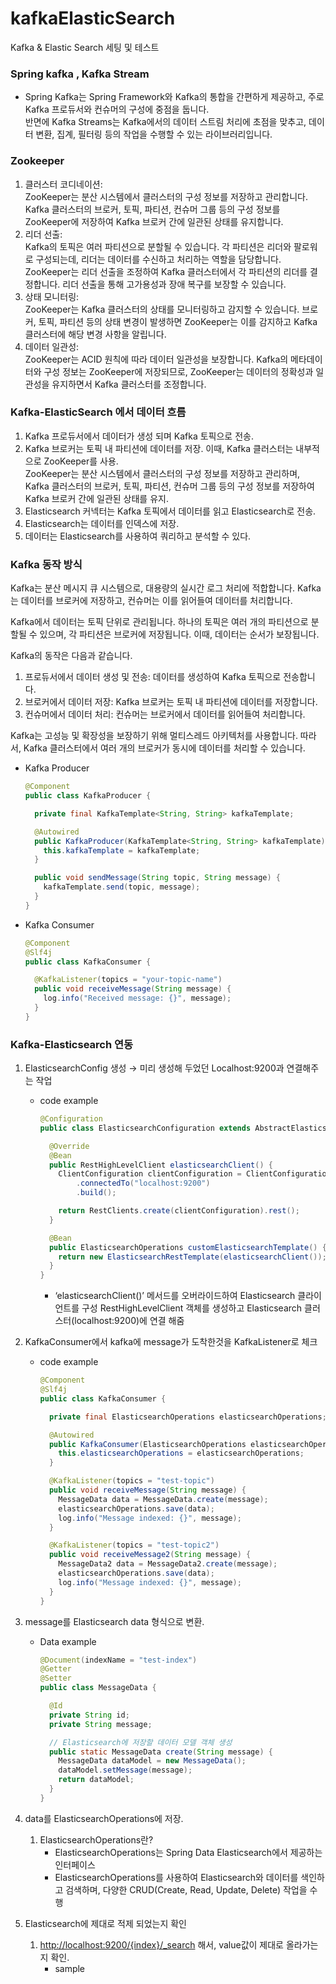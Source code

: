 # kafkaElasticSearch

Kafka &amp; Elastic Search 세팅 및 테스트

### Spring kafka , Kafka Stream
 * Spring Kafka는 Spring Framework와 Kafka의 통합을 간편하게 제공하고, 주로 Kafka 프로듀서와 컨슈머의 구성에 중점을 둡니다.<br> 
반면에 Kafka Streams는 Kafka에서의 데이터 스트림 처리에 초점을 맞추고, 데이터 변환, 집계, 필터링 등의 작업을 수행할 수 있는 라이브러리입니다.

### Zookeeper
  1. 클러스터 코디네이션: <br>
      ZooKeeper는 분산 시스템에서 클러스터의 구성 정보를 저장하고 관리합니다.
      Kafka 클러스터의 브로커, 토픽, 파티션, 컨슈머 그룹 등의 구성 정보를 ZooKeeper에 저장하여 Kafka 브로커 간에 일관된 상태를 유지합니다.
  2. 리더 선출: <br>
      Kafka의 토픽은 여러 파티션으로 분할될 수 있습니다. 각 파티션은 리더와 팔로워로 구성되는데, 리더는 데이터를 수신하고 처리하는 역할을 담당합니다.
      ZooKeeper는 리더 선출을 조정하여 Kafka 클러스터에서 각 파티션의 리더를 결정합니다.
      리더 선출을 통해 고가용성과 장애 복구를 보장할 수 있습니다.
  3. 상태 모니터링: <br>
    ZooKeeper는 Kafka 클러스터의 상태를 모니터링하고 감지할 수 있습니다.
    브로커, 토픽, 파티션 등의 상태 변경이 발생하면 ZooKeeper는 이를 감지하고 Kafka 클러스터에 해당 변경 사항을 알립니다. 
  4. 데이터 일관성: <br>
    ZooKeeper는 ACID 원칙에 따라 데이터 일관성을 보장합니다.
    Kafka의 메타데이터와 구성 정보는 ZooKeeper에 저장되므로, ZooKeeper는 데이터의 정확성과 일관성을 유지하면서 Kafka 클러스터를 조정합니다.

### Kafka-ElasticSearch 에서 데이터 흐름
1. Kafka 프로듀서에서 데이터가 생성 되며 Kafka 토픽으로 전송.
2. Kafka 브로커는 토픽 내 파티션에 데이터를 저장. 이때, Kafka 클러스터는 내부적으로 ZooKeeper를 사용. <br> ZooKeeper는 분산 시스템에서 클러스터의 구성 정보를 저장하고 관리하며, Kafka 클러스터의 브로커, 토픽, 파티션, 컨슈머 그룹 등의 구성 정보를 저장하여 Kafka 브로커 간에 일관된 상태를 유지.               
3. Elasticsearch 커넥터는 Kafka 토픽에서 데이터를 읽고 Elasticsearch로 전송.
4. Elasticsearch는 데이터를 인덱스에 저장.
5. 데이터는 Elasticsearch를 사용하여 쿼리하고 분석할 수 있다.

### Kafka 동작 방식

Kafka는 분산 메시지 큐 시스템으로, 대용량의 실시간 로그 처리에 적합합니다. Kafka는 데이터를 브로커에 저장하고, 컨슈머는 이를 읽어들여 데이터를 처리합니다.

Kafka에서 데이터는 토픽 단위로 관리됩니다. 하나의 토픽은 여러 개의 파티션으로 분할될 수 있으며, 각 파티션은 브로커에 저장됩니다. 이때, 데이터는 순서가 보장됩니다.

Kafka의 동작은 다음과 같습니다.

1. 프로듀서에서 데이터 생성 및 전송: 데이터를 생성하여 Kafka 토픽으로 전송합니다.
2. 브로커에서 데이터 저장: Kafka 브로커는 토픽 내 파티션에 데이터를 저장합니다.
3. 컨슈머에서 데이터 처리: 컨슈머는 브로커에서 데이터를 읽어들여 처리합니다.

Kafka는 고성능 및 확장성을 보장하기 위해 멀티스레드 아키텍처를 사용합니다. 따라서, Kafka 클러스터에서 여러 개의 브로커가 동시에 데이터를 처리할 수 있습니다.

- Kafka Producer

    ```java
    @Component
    public class KafkaProducer {
    
      private final KafkaTemplate<String, String> kafkaTemplate;
    
      @Autowired
      public KafkaProducer(KafkaTemplate<String, String> kafkaTemplate) {
        this.kafkaTemplate = kafkaTemplate;
      }
    
      public void sendMessage(String topic, String message) {
        kafkaTemplate.send(topic, message);
      }
    }
    ```

- Kafka Consumer

    ```java
    @Component
    @Slf4j
    public class KafkaConsumer {
    
      @KafkaListener(topics = "your-topic-name")
      public void receiveMessage(String message) {
        log.info("Received message: {}", message);
      }
    }
    ```

### Kafka-Elasticsearch 연동

1. ElasticsearchConfig 생성 → 미리 생성해 두었던 Localhost:9200과 연결해주는 작업
    - code example

        ```java
        @Configuration
        public class ElasticsearchConfiguration extends AbstractElasticsearchConfiguration {
        
          @Override
          @Bean
          public RestHighLevelClient elasticsearchClient() {
            ClientConfiguration clientConfiguration = ClientConfiguration.builder()
                .connectedTo("localhost:9200")
                .build();
        
            return RestClients.create(clientConfiguration).rest();
          }
        
          @Bean
          public ElasticsearchOperations customElasticsearchTemplate() {
            return new ElasticsearchRestTemplate(elasticsearchClient());
          }
        }
        ```

        - ‘elasticsearchClient()’ 메서드를 오버라이드하여 Elasticsearch 클라이언트를 구성 RestHighLevelClient 객체를 생성하고 Elasticsearch 클러스터(localhost:9200)에 연결 해줌
2. KafkaConsumer에서 kafka에 message가 도착한것을 KafkaListener로 체크
    - code example

        ```java
        @Component
        @Slf4j
        public class KafkaConsumer {
        
          private final ElasticsearchOperations elasticsearchOperations;
        
          @Autowired
          public KafkaConsumer(ElasticsearchOperations elasticsearchOperations) {
            this.elasticsearchOperations = elasticsearchOperations;
          }
        
          @KafkaListener(topics = "test-topic")
          public void receiveMessage(String message) {
            MessageData data = MessageData.create(message);
            elasticsearchOperations.save(data);
            log.info("Message indexed: {}", message);
          }
        
          @KafkaListener(topics = "test-topic2")
          public void receiveMessage2(String message) {
            MessageData2 data = MessageData2.create(message);
            elasticsearchOperations.save(data);
            log.info("Message indexed: {}", message);
          }
        }
        ```

3. message를 Elasticsearch data 형식으로 변환.
    - Data example

        ```java
        @Document(indexName = "test-index")
        @Getter
        @Setter
        public class MessageData {
        
          @Id
          private String id;
          private String message;
        
          // Elasticsearch에 저장할 데이터 모델 객체 생성
          public static MessageData create(String message) {
            MessageData dataModel = new MessageData();
            dataModel.setMessage(message);
            return dataModel;
          }
        }
        ```

4. data를 ElasticsearchOperations에 저장.
    1. ElasticsearchOperations란?
        - ElasticsearchOperations는 Spring Data Elasticsearch에서 제공하는 인터페이스
        - ElasticsearchOperations를 사용하여 Elasticsearch와 데이터를 색인하고 검색하며, 다양한 CRUD(Create, Read, Update, Delete) 작업을 수행
5. Elasticsearch에 제대로 적제 되었는지 확인
    1. [http://localhost:9200/{index}/_search](http://localhost:9200/index/_search) 해서, value값이 제대로 올라가는지 확인.
        - sample